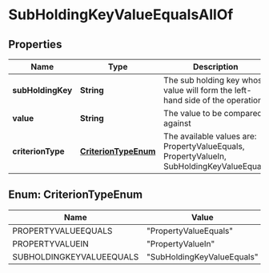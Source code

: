 

# SubHoldingKeyValueEqualsAllOf


## Properties

Name | Type | Description | Notes
------------ | ------------- | ------------- | -------------
**subHoldingKey** | **String** | The sub holding key whose value will form the left-hand side of the operation | 
**value** | **String** | The value to be compared against | 
**criterionType** | [**CriterionTypeEnum**](#CriterionTypeEnum) | The available values are: PropertyValueEquals, PropertyValueIn, SubHoldingKeyValueEquals | 



## Enum: CriterionTypeEnum

Name | Value
---- | -----
PROPERTYVALUEEQUALS | &quot;PropertyValueEquals&quot;
PROPERTYVALUEIN | &quot;PropertyValueIn&quot;
SUBHOLDINGKEYVALUEEQUALS | &quot;SubHoldingKeyValueEquals&quot;



